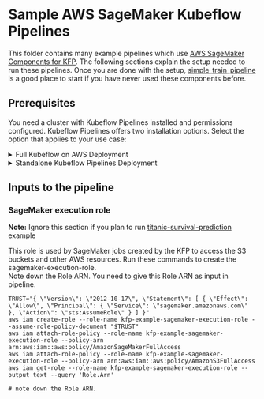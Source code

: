 # Sample AWS SageMaker Kubeflow Pipelines 

This folder contains many example pipelines which use [AWS SageMaker Components for KFP](https://github.com/kubeflow/pipelines/tree/master/components/aws/sagemaker). The following sections explain the setup needed to run these pipelines. Once you are done with the setup, [simple_train_pipeline](https://github.com/kubeflow/pipelines/tree/master/samples/contrib/aws-samples/simple_train_pipeline) is a good place to start if you have never used these components before.



## Prerequisites 

 You need a cluster with Kubeflow Pipelines installed and permissions configured. Kubeflow Pipelines offers two installation options. Select the option that applies to your use case:

<details><summary>Full Kubeflow on AWS Deployment</summary>
<p>

1. To use other Kubeflow components in addition to Kubeflow Pipelines, install the [AWS Distribution of Kubeflow.](https://awslabs.github.io/kubeflow-manifests/docs/deployment/).

2. Configure permissions to access SageMaker services by following the guide on [Kubeflow on AWS documentation](https://awslabs.github.io/kubeflow-manifests/docs/amazon-sagemaker-integration/sagemaker-components-for-kubeflow-pipelines/)
</p>
</details>

<details><summary>Standalone Kubeflow Pipelines Deployment</summary>
<p>

1. Install Kubeflow Pipelines standalone by following the documentation on [SageMaker developer guide](https://docs.aws.amazon.com/sagemaker/latest/dg/setup.html#kubeflow-pipelines-standalone). 

2. Configure permissions to access SageMaker services by following the guide on [SageMaker developer guide](https://docs.aws.amazon.com/sagemaker/latest/dg/setup.html#configure-permissions-for-pipeline)
</p>
</details>


## Inputs to the pipeline

### SageMaker execution role
**Note:** Ignore this section if you plan to run [titanic-survival-prediction](https://github.com/kubeflow/pipelines/tree/master/samples/contrib/aws-samples/titanic-survival-prediction) example

This role is used by SageMaker jobs created by the KFP to access the S3 buckets and other AWS resources.
Run these commands to create the sagemaker-execution-role.   
Note down the Role ARN. You need to give this Role ARN as input in pipeline.

```
TRUST="{ \"Version\": \"2012-10-17\", \"Statement\": [ { \"Effect\": \"Allow\", \"Principal\": { \"Service\": \"sagemaker.amazonaws.com\" }, \"Action\": \"sts:AssumeRole\" } ] }"
aws iam create-role --role-name kfp-example-sagemaker-execution-role --assume-role-policy-document "$TRUST"
aws iam attach-role-policy --role-name kfp-example-sagemaker-execution-role --policy-arn arn:aws:iam::aws:policy/AmazonSageMakerFullAccess
aws iam attach-role-policy --role-name kfp-example-sagemaker-execution-role --policy-arn arn:aws:iam::aws:policy/AmazonS3FullAccess
aws iam get-role --role-name kfp-example-sagemaker-execution-role --output text --query 'Role.Arn'

# note down the Role ARN. 
```